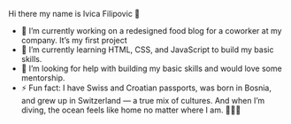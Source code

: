 Hi there my name is Ivica Filipovic 👋

- 🔭 I’m currently working on a redesigned food blog for a coworker at my company. It’s my first project
- 🌱 I’m currently learning HTML, CSS, and JavaScript to build my basic skills.
- 🤔 I’m looking for help with building my basic skills and would love some mentorship.
- ⚡ Fun fact: I have Swiss and Croatian passports, was born in Bosnia, and grew up in Switzerland — a true mix of cultures. And when I’m diving, the ocean feels like home no matter where I am. 🐠🌊✨


